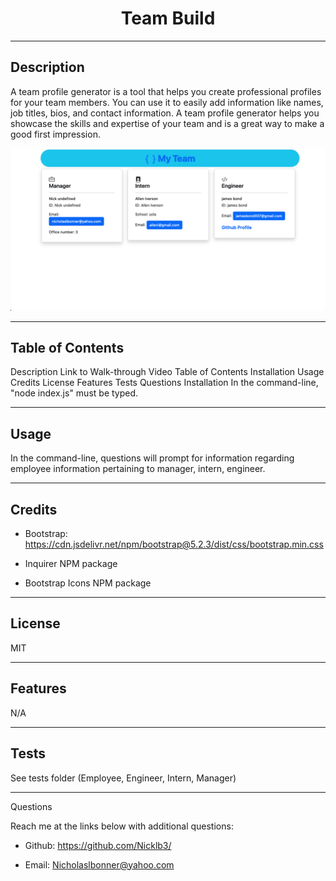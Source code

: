 <h1 align="center">Team Build</h1>

---

## Description

A team profile generator is a tool that helps you create professional profiles for your team members. You can use it to easily add information like names, job titles, bios, and contact information. A team profile generator helps you showcase the skills and expertise of your team and is a great way to make a good first impression.


![TEAM-Build](./img/Screenshot%202023-03-05%20at%2010.12.36%20PM.png)

---

## Table of Contents

Description Link to Walk-through Video Table of Contents Installation Usage Credits License Features Tests Questions Installation In the command-line, "node index.js" must be typed.

---

## Usage

In the command-line, questions will prompt for information regarding employee information pertaining to manager, intern, engineer.

---

##  Credits

* Bootstrap: https://cdn.jsdelivr.net/npm/bootstrap@5.2.3/dist/css/bootstrap.min.css

* Inquirer NPM package

* Bootstrap Icons NPM package

---

## License

MIT

---

## Features

N/A

---

## Tests

See tests folder (Employee, Engineer, Intern, Manager)

--- 
Questions

Reach me at the links below with additional questions:

* Github: https://github.com/Nicklb3/  

* Email: Nicholaslbonner@yahoo.com


